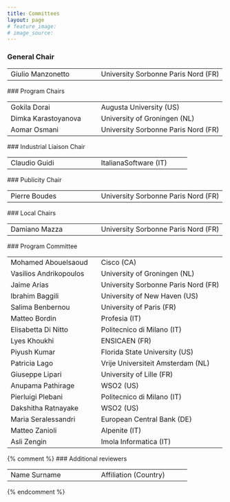 ```yaml
---
title: Committees
layout: page
# feature_image:
# image_source:
---
```


<div class="container"></div>

<!-- Order names alphabetically by surname -->

<style> td{min-width:12em} td+td{padding-left:10px;}</style>

### General Chair

<table>
  <tbody>
    <tr><td>Giulio Manzonetto</td><td>University Sorbonne Paris Nord (FR)</td></tr>
  </tbody>
</table>
### Program Chairs
<table>
  <tbody>
    <tr><td>Gokila Dorai</td><td>Augusta University (US)</td></tr>
    <tr><td>Dimka Karastoyanova</td><td>University of Groningen (NL)</td></tr>
    <tr><td>Aomar Osmani</td><td>University Sorbonne Paris Nord (FR)</td></tr>
  </tbody>
</table>
### Industrial Liaison Chair
<table>
  <tbody>
    <tr><td>Claudio Guidi</td><td>ItalianaSoftware (IT)</td></tr>
  </tbody>
</table>
### Publicity Chair
<table>
  <tbody>
        <tr><td>Pierre Boudes</td><td>University Sorbonne Paris Nord (FR)</td></tr>
  </tbody>
</table>
### Local Chairs
<table>
  <tbody>
        <tr><td>Damiano Mazza</td><td>University Sorbonne Paris Nord (FR)</td></tr>
  </tbody>
</table>
### Program Committee
<table>
  <tbody>
        <tr><td>Mohamed Abouelsaoud</td><td>Cisco (CA)</td></tr>
        <tr><td>Vasilios Andrikopoulos</td><td>University of Groningen (NL)</td></tr>
        <tr><td>Jaime Arias</td><td>University Sorbonne Paris Nord (FR)</td></tr>
        <tr><td>Ibrahim Baggili</td><td>University of New Haven (US)</td></tr>
        <tr><td>Salima Benbernou</td><td>University of Paris (FR)</td></tr>
        <tr><td>Matteo Bordin</td><td>Profesia (IT)</td></tr>
        <tr><td>Elisabetta Di Nitto</td><td>Politecnico di Milano (IT)</td></tr>
        <tr><td>Lyes Khoukhi</td><td>ENSICAEN (FR)</td></tr>
        <tr><td>Piyush Kumar</td><td>Florida State University (US)</td></tr>
        <tr><td>Patricia Lago</td><td>Vrije Universiteit Amsterdam (NL)</td></tr>
        <tr><td>Giuseppe Lipari</td><td>University of Lille (FR)</td></tr>
        <tr><td>Anupama Pathirage</td><td>WSO2 (US)</td></tr>
        <tr><td>Pierluigi Plebani</td><td>Politecnico di Milano (IT)</td></tr>        
        <tr><td>Dakshitha Ratnayake</td><td>WSO2 (US)</td></tr>
        <tr><td>Maria Seralessandri</td><td>European Central Bank (DE)</td></tr>
        <tr><td>Matteo Zanioli</td><td>Alpenite (IT)</td></tr>
        <tr><td>Asli Zengin</td><td>Imola Informatica (IT)</td></tr>
  </tbody>
</table>
{% comment %}
### Additional reviewers
<table>
  <tbody>
        <tr><td>Name Surname</td><td>Affiliation (Country)</td></tr>
  </tbody>
</table>
{% endcomment %}
